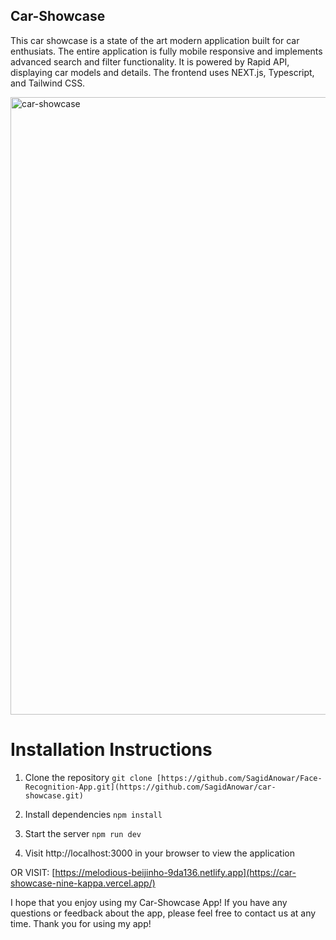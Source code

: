 ## Car-Showcase

This car showcase is a state of the art modern application built for car enthusiats. 
The entire application is fully mobile responsive and implements advanced search and filter functionality. 
It is powered by Rapid API, displaying car models and details. 
The frontend uses NEXT.js, Typescript, and Tailwind CSS. 

<img width="988" alt="car-showcase" src="https://github.com/SagidAnowar/car-showcase/assets/121697604/90928bdd-034d-43f5-b64d-cdf403ba060e">


# Installation Instructions

 1. Clone the repository `git clone [https://github.com/SagidAnowar/Face-Recognition-App.git](https://github.com/SagidAnowar/car-showcase.git)`  

 2. Install dependencies `npm install`  

 3. Start the server `npm run dev`  

 4. Visit http://localhost:3000 in your browser to view the application

OR VISIT: [https://melodious-beijinho-9da136.netlify.app](https://car-showcase-nine-kappa.vercel.app/)

I hope that you enjoy using my Car-Showcase App! If you have any questions or feedback about the app, please feel free to contact us at any time. Thank you for using my app!
